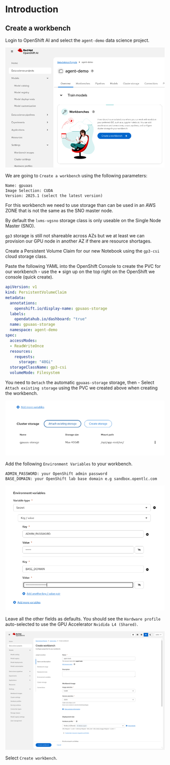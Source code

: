# Introduction

## Create a workbench

Login to OpenShift AI and select the `agent-demo` data science project.

![images/create-workbench.png](images/create-workbench.png)

We are going to `Create a workbench` using the following parameters:

    Name: gpuaas
    Image Selection: CUDA
    Version: 2025.1 (select the latest version)

For this workbench we need to use storage than can be used in an AWS ZONE that is not the same as the SNO master node.

By default the `lvms-vgsno` storage class is only useable on the Single Node Master (SNO).

`gp3` storage is still not shareable across AZs but we at least we can provision our GPU node in another AZ if there are resource shortages.

Create a Persistent Volume Claim for our new Notebook using the `gp3-csi` cloud storage class.

Paste the following YAML into the OpenShift Console to create the PVC for our workbench - use the **+** sign up on the top right on the OpenShift we console (quick create).

```yaml
apiVersion: v1
kind: PersistentVolumeClaim
metadata:
  annotations:
    openshift.io/display-name: gpuaas-storage
  labels:
    opendatahub.io/dashboard: "true"
  name: gpuaas-storage
  namespace: agent-demo
spec:
  accessModes:
  - ReadWriteOnce
  resources:
    requests:
      storage: "40Gi"
  storageClassName: gp3-csi
  volumeMode: Filesystem
```

You need to `Detach` the automatic `gpuaas-storage` storage, then - Select `Attach existing storage` using the PVC we created above when creating the workbench.

![images/attach-existing-storage.png](images/attach-existing-storage.png)

Add the following `Environment Variables` to your workbench.

    ADMIN_PASSWORD: your OpenShift admin password
    BASE_DOMAIN: your OpenShift lab base domain e.g sandbox.opentlc.com


![images/workbench-env-vars.png](images/workbench-env-vars.png)

Leave all the other fields as defaults. You should see the `Hardware profile` auto-selected to use the GPU Accelerator `Nvidida L4 (Shared)`.

![images/cuda-workbench.png](images/cuda-workbench.png)

Select `Create workbench`.
